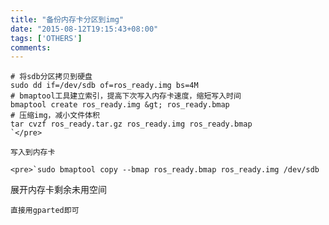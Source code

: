 ```yaml
---
title: "备份内存卡分区到img"
date: "2015-08-12T19:15:43+08:00"
tags: ['OTHERS']
comments: 
---
```



    # 将sdb分区拷贝到硬盘
    sudo dd if=/dev/sdb of=ros_ready.img bs=4M
    # bmaptool工具建立索引，提高下次写入内存卡速度，缩短写入时间
    bmaptool create ros_ready.img &gt; ros_ready.bmap
    # 压缩img，减小文件体积
    tar cvzf ros_ready.tar.gz ros_ready.img ros_ready.bmap
    `</pre>

    写入到内存卡

    <pre>`sudo bmaptool copy --bmap ros_ready.bmap ros_ready.img /dev/sdb

展开内存卡剩余未用空间

`直接用gparted即可`
